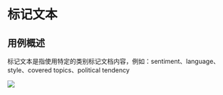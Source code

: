 # 标记文本

## 用例概述

标记文本是指使用特定的类别标记文档内容，例如：sentiment、language、style、covered topics、political tendency

![](https://python.langchain.com/assets/images/tagging-93990e95451d92b715c2b47066384224.png)

